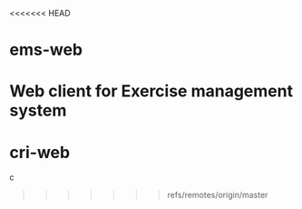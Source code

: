 <<<<<<< HEAD
# ems-web
Web client for Exercise management system
=======
# cri-web
c
>>>>>>> refs/remotes/origin/master
